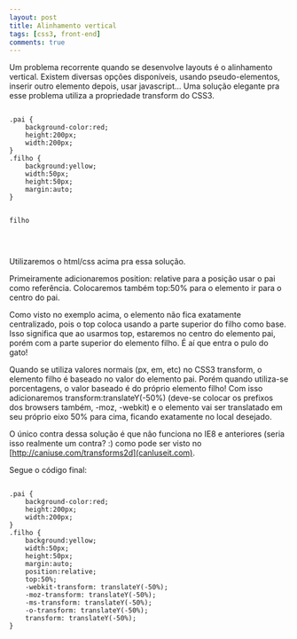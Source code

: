 ```yaml
---
layout: post
title: Alinhamento vertical
tags: [css3, front-end]
comments: true
---
```

Um problema recorrente quando se desenvolve layouts é o alinhamento vertical. Existem diversas opções disponíveis, usando pseudo-elementos, inserir outro elemento depois, usar javascript... Uma solução elegante pra esse problema utiliza a propriedade transform do CSS3.

<pre lang="html">
<code class="language-css">
.pai {
	background-color:red;
	height:200px;
	width:200px;
}
.filho {
	background:yellow;
	width:50px;
	height:50px;
	margin:auto;
}
<div class="pai">
	<div class="filho">filho</div>
</div>
</code>
</pre>

<div class="pai">
	<div class="filho"></div>
</div>

Utilizaremos o html/css acima pra essa solução. 

Primeiramente adicionaremos position: relative para a posição usar o pai como referência. Colocaremos também top:50% para o elemento ir para o centro do pai.

<div class="pai">
	<div class="filho filho1"></div>
</div>

Como visto no exemplo acima, o elemento não fica exatamente centralizado, pois o top coloca usando a parte superior do filho como base. Isso significa que ao usarmos top, estaremos no centro do elemento pai, porém com a parte superior do elemento filho. É aí que entra o pulo do gato!

Quando se utiliza valores normais (px, em, etc) no CSS3 transform, o elemento filho é baseado no valor do elemento pai. Porém quando utiliza-se porcentagens, o valor baseado é do próprio elemento filho! Com isso adicionaremos transform:translateY(-50%) (deve-se colocar os prefixos dos browsers também, -moz, -webkit) e o elemento vai ser translatado em seu próprio eixo 50% para cima, ficando exatamente no local desejado.

<div class="pai">
	<div class="filho filho1 filho2"></div>
</div>

O único contra dessa solução é que não funciona no IE8 e anteriores (seria isso realmente um contra? :) como pode ser visto no [http://caniuse.com/transforms2d](canIuseit.com).

Segue o código final:
<pre lang="html">
<code class="language-css">
.pai {
	background-color:red;
	height:200px;
	width:200px;
}
.filho {
	background:yellow;
	width:50px;
	height:50px;
	margin:auto;
	position:relative;
	top:50%;
	-webkit-transform: translateY(-50%);
	-moz-transform: translateY(-50%);
	-ms-transform: translateY(-50%);
	-o-transform: translateY(-50%);
    transform: translateY(-50%);
}

<div class="pai">
	<div class="filho"></div>
</div>
</code>
</pre>